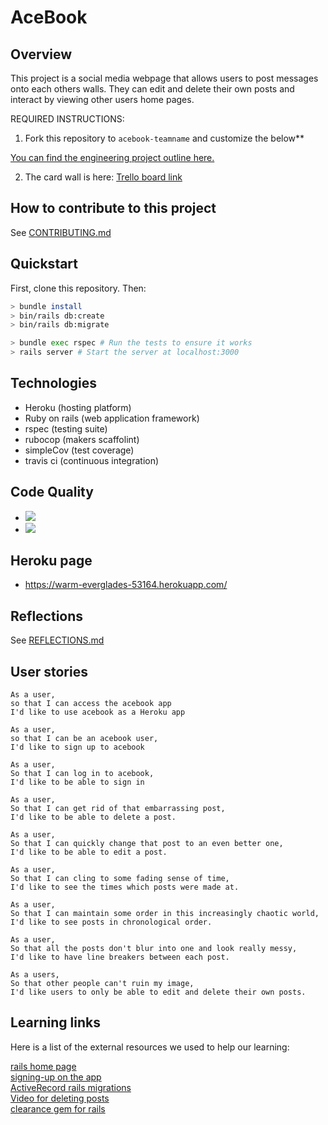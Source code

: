 # AceBook

## Overview

This project is a social media webpage that allows users to post messages onto each others walls. They can edit and delete their own posts and interact by viewing other users home pages.


REQUIRED INSTRUCTIONS:

1. Fork this repository to `acebook-teamname` and customize
the below**

[You can find the engineering project outline here.](https://github.com/makersacademy/course/tree/master/engineering_projects/rails)

2. The card wall is here: [Trello board link](https://trello.com/b/qeOv6Ec6/acebook-week-8-9)

## How to contribute to this project
See [CONTRIBUTING.md](CONTRIBUTING.md)

## Quickstart

First, clone this repository. Then:

```bash
> bundle install
> bin/rails db:create
> bin/rails db:migrate

> bundle exec rspec # Run the tests to ensure it works
> rails server # Start the server at localhost:3000
```

## Technologies

* Heroku (hosting platform)
* Ruby on rails (web application framework)
* rspec (testing suite)
* rubocop (makers scaffolint)
* simpleCov (test coverage)
* travis ci (continuous integration)


## Code Quality

* <a href="https://codeclimate.com/github/denriquem/acebook--TeamFavouriteFriendLove-/test_coverage"><img src="https://api.codeclimate.com/v1/badges/884d5e66a36e030c967d/test_coverage" /></a>
* <a href="https://codeclimate.com/github/denriquem/acebook--TeamFavouriteFriendLove-/maintainability"><img src="https://api.codeclimate.com/v1/badges/884d5e66a36e030c967d/maintainability" /></a>

## Heroku page
* https://warm-everglades-53164.herokuapp.com/

## Reflections
See [REFLECTIONS.md](REFLECTIONS.md)

## User stories

```
As a user,
so that I can access the acebook app
I'd like to use acebook as a Heroku app

As a user,
so that I can be an acebook user,
I'd like to sign up to acebook

As a user,
So that I can log in to acebook,
I'd like to be able to sign in

As a user,
So that I can get rid of that embarrassing post,
I'd like to be able to delete a post.

As a user,
So that I can quickly change that post to an even better one,
I'd like to be able to edit a post.

As a user,
So that I can cling to some fading sense of time,
I'd like to see the times which posts were made at.

As a user,
So that I can maintain some order in this increasingly chaotic world,
I'd like to see posts in chronological order.

As a user,
So that all the posts don't blur into one and look really messy,
I'd like to have line breakers between each post.

As a users,
So that other people can't ruin my image,
I'd like users to only be able to edit and delete their own posts.

```

## Learning links

Here is a list of the external resources we used to help our learning:

[rails home page](https://edgeguides.rubyonrails.org/)<br>
[signing-up on the app](https://www.learnenough.com/ruby-on-rails-4th-edition-tutorial/sign_up#sec-showing_users)<br>
[ActiveRecord rails migrations](https://edgeguides.rubyonrails.org/active_record_migrations.html)<br>
[Video for deleting posts](https://www.youtube.com/watch?time_continue=89&v=wdXgDwk6UO8&feature=emb_title)<br>
[clearance gem for rails](https://github.com/thoughtbot/clearance)
